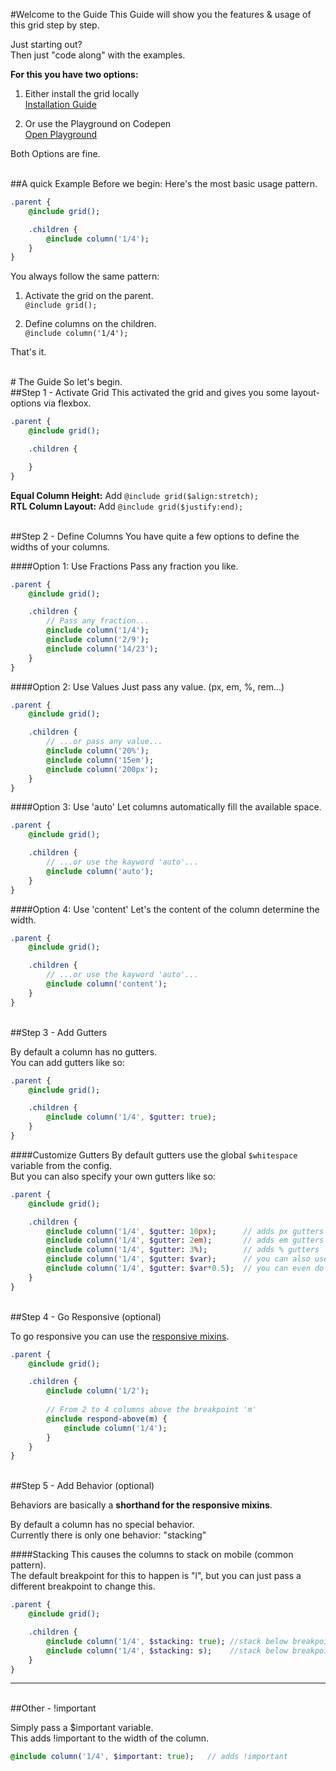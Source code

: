 #Welcome to the Guide
This Guide will show you the features & usage of this grid step by step.

Just starting out? <br>
Then just "code along" with the examples.

**For this you have two options:**

1. Either install the grid locally<br>
[Installation Guide](https://github.com/NilsDannemann/hfc-relay-grid)

1. Or use the Playground on Codepen<br>
[Open Playground](http://codepen.io/NilsDannemann/pen/MKZQxe?editors=1100)

Both Options are fine.


<br>
##A quick Example
Before we begin: Here's the most basic usage pattern.

```sass
.parent {
	@include grid();

	.children {
		@include column('1/4');
	}
}
```

You always follow the same pattern:

1. Activate the grid on the parent. <br>
```@include grid();```

1. Define columns on the children. <br>
```@include column('1/4');```

That's it.


<br>
# The Guide
So let's begin.


<br>
##Step 1 - Activate Grid
This activated the grid and gives you some layout-options via flexbox.<br> 

```sass
.parent {
	@include grid();

	.children {

	}
}
```

**Equal Column Height:** Add ```@include grid($align:stretch);```<br>
**RTL Column Layout:** Add ```@include grid($justify:end);```


<br>
##Step 2 - Define Columns
You have quite a few options to define the widths of your columns.

####Option 1: Use Fractions 
Pass any fraction you like.
```sass
.parent {
	@include grid();

	.children {
		// Pass any fraction...
		@include column('1/4');
		@include column('2/9');
		@include column('14/23');
	}
}
```

####Option 2: Use Values
Just pass any value. (px, em, %, rem...)
```sass
.parent {
	@include grid();

	.children {
		// ...or pass any value...
		@include column('20%'); 	
		@include column('15em');
		@include column('200px');
	}
}
```

####Option 3: Use 'auto'
Let columns automatically fill the available space.
```sass
.parent {
	@include grid();

	.children {
		// ...or use the kayword 'auto'...
		@include column('auto'); 
	}
}	
```

####Option 4: Use 'content'
Let's the content of the column determine the width.
```sass
.parent {
	@include grid();

	.children {
		// ...or use the kayword 'auto'...
		@include column('content'); 
	}
}		
```


<br>
##Step 3 - Add Gutters

By default a column has no gutters.<br>
You can add gutters like so:

```sass
.parent {
	@include grid();

	.children {
		@include column('1/4', $gutter: true);
	}
}	
```

####Customize Gutters
By default gutters use the global ```$whitespace``` variable from the config. <br>
But you can also specify your own gutters like so:
```sass
.parent {
	@include grid();

	.children {
		@include column('1/4', $gutter: 10px); 		// adds px gutters
		@include column('1/4', $gutter: 2em); 		// adds em gutters
		@include column('1/4', $gutter: 3%); 		// adds % gutters
		@include column('1/4', $gutter: $var); 		// you can also use sass-variables
		@include column('1/4', $gutter: $var*0.5); 	// you can even do math with them
	}
}	
```



<br>
##Step 4 - Go Responsive (optional)

To go responsive you can use the [responsive mixins](https://github.com/NilsDannemann/hfc-relay-grid/docs/hfc-relay-grid-queries.md).<br>


```sass
.parent {
	@include grid();

	.children {
		@include column('1/2');
		
		// From 2 to 4 columns above the breakpoint 'm'
		@include respond-above(m) {
			@include column('1/4');
		}
	}
}	
```




<br>
##Step 5 - Add Behavior (optional)

Behaviors are basically a **shorthand for the responsive mixins**.

By default a column has no special behavior.<br>
Currently there is only one behavior: "stacking"

####Stacking
This causes the columns to stack on mobile (common pattern).<br>
The default breakpoint for this to happen is "l", but you can just pass a different breakpoint to change this.

```sass
.parent {
	@include grid();

	.children {
		@include column('1/4', $stacking: true); //stack below breakpoint 'l' (default)
		@include column('1/4', $stacking: s); 	 //stack below breakpoint 's'
	}
}
```


<hr>
<br>
##Other - !important

Simply pass a $important variable. <br>
This adds !important to the width of the column.

```sass
@include column('1/4', $important: true); 	// adds !important
```

